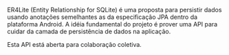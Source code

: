 ER4Lite (Entity Relationship for SQLite) é uma proposta para persistir dados usando anotações semelhantes as da especificação JPA dentro da plataforma Android.
A idéia fundamental do projeto é prover uma API para cuidar da camada de persistência de dados na aplicação.

Esta API está aberta para colaboração coletiva.